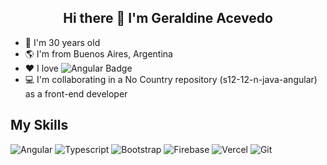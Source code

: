 <div align="center"> 
  <h2>Hi there 👋 I'm Geraldine Acevedo</h2>
</div>


- 🎂 I'm 30 years old
- 🌎 I'm from Buenos Aires, Argentina
- ❤️ I love ![Angular Badge](https://img.shields.io/badge/Angular-0F0F11?logo=angular&logoColor=fff&style=flat)
- 💻 I'm collaborating in a No Country repository (s12-12-n-java-angular) as a front-end developer

## My Skills

![Angular](https://img.shields.io/static/v1?style=for-the-badge&message=Angular&color=red&logo=Angular&logoColor=white&label=)
![Typescript](https://img.shields.io/static/v1?style=for-the-badge&message=Typescript&color=008CDD&logo=Typescript&logoColor=white&label=)
![Bootstrap](https://img.shields.io/static/v1?style=for-the-badge&message=Bootstrap&color=7A33FF&logo=Bootstrap&logoColor=white&label=)
![Firebase](https://img.shields.io/static/v1?style=for-the-badge&message=Firebase&color=orange&logo=Firebase&logoColor=FFFFFF&label=)
![Vercel](https://img.shields.io/static/v1?style=for-the-badge&message=Vercel&color=000000&logo=Vercel&logoColor=FFFFFF&label=)
![Git](https://img.shields.io/static/v1?style=for-the-badge&message=Git&color=red&logo=Git&logoColor=FFFFFF&label=)

  
<!--
**geraldineac/geraldineac** is a ✨ _special_ ✨ repository because its `README.md` (this file) appears on your GitHub profile.

Here are some ideas to get you started:

- 🔭 I’m currently working on ...
- 🌱 I’m currently learning ...
- 👯 I’m looking to collaborate on ...
- 🤔 I’m looking for help with ...
- 💬 Ask me about ...
- 📫 How to reach me: ...
- 😄 Pronouns: ...
- ⚡ Fun fact: ...
-->

